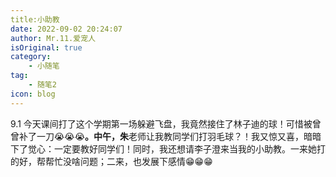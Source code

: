```yaml
---
title:小助教
date: 2022-09-02 20:24:07
author: Mr.11.爱宠人
isOriginal: true
category:
    - 小随笔
tag:
    - 随笔2
icon: blog
---
```




9.1   今天课间打了这个学期第一场躲避飞盘，我竟然接住了林子迪的球！可惜被曾曾补了一刀😭😭😭**。中午，朱**老师让我教同学们打羽毛球？！我又惊又喜，暗暗下了觉心：一定要教好同学们！同时，我还想请李子澄来当我的小助教。一来她打的好，帮帮忙没啥问题；二来，也发展下感情😁😁😁